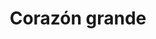 ---
title: Corazón grande
date: 
draft: false

# descripcion
description : Corazón grande

materials: Plata 925

color: Plateado

dimensions: 2,3cm x 2cm

code: 02-14-0236

type: "Dijes"

categories: []

price: $3.940,00

price_eftvo: $3.345,00

# Images
# first image will be shown in the product page
images:
  # - image: "images/path_to_image"
  # La ubicacion de las imagenes es imagenes/Dijes/Dijes.Plata/02-14-0236-corazon-grande
  - image: "./images/dijes/plata/02-14-0236-corazon-grande.JPG"
---
